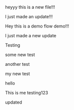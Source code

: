 heyyy this is a new file!!!

I just made an update!!!

Hey this is a demo flow demo!!!

I just made a new update

Testing

some new test

another test

my new test

hello

This is me testing123

updated